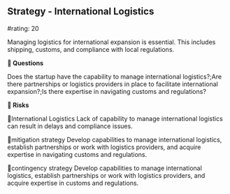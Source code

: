 

## Strategy - International Logistics

#rating: 20


Managing logistics for international expansion is essential. This includes shipping, customs, and compliance with local regulations.

**💭 Questions**

Does the startup have the capability to manage international logistics?;Are there partnerships or logistics providers in place to facilitate international expansion?;Is there expertise in navigating customs and regulations?

**🚨 Risks**

🚨International Logistics
Lack of capability to manage international logistics can result in delays and compliance issues.

🚨mitigation strategy
Develop capabilities to manage international logistics, establish partnerships or work with logistics providers, and acquire expertise in navigating customs and regulations.

🚨contingency strategy
Develop capabilities to manage international logistics, establish partnerships or work with logistics providers, and acquire expertise in customs and regulations.




